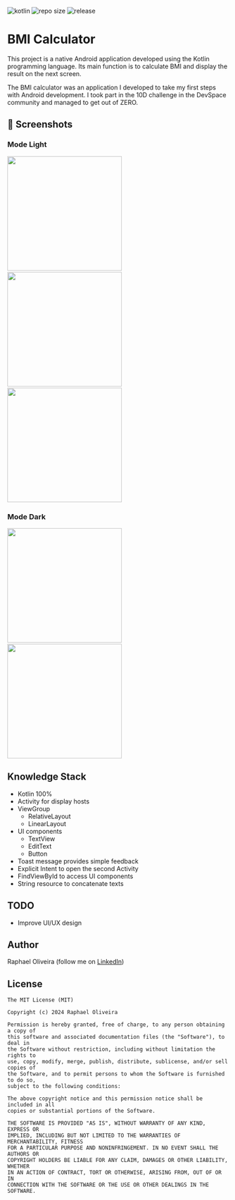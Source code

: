 ![kotlin][language-url]
![repo size][reposize-url]
![release][release-url]



[language-url]: https://img.shields.io/github/languages/top/RaphOliv/BMICalculator
[reposize-url]: https://img.shields.io/github/repo-size/RaphOliv/BMICalculator
[release-url]: https://img.shields.io/github/v/release/RaphOliv/BMICalculator

# BMI Calculator
This project is a native Android application developed using the Kotlin programming language. Its main function is to calculate BMI and display the result on the next screen.

The BMI calculator was an application I developed to take my first steps with Android development. I took part in the 10D challenge in the DevSpace community and managed to get out of ZERO.

## :camera_flash: Screenshots
### Mode Light
<!-- You can add more screenshots here if you like -->

<img src="/result/image1.png" width="260">&emsp;<img src="/result/image2.png" width="260">&emsp;<img src="/result/image3.png" width="260">

### Mode Dark

<img src="/result/image4.png" width="260">&emsp;<img src="/result/image5.png" width="260">

## Knowledge Stack
* Kotlin 100%
* Activity for display hosts 
* ViewGroup
    * RelativeLayout
    * LinearLayout
* UI components
    * TextView
    * EditText
    * Button
* Toast message provides simple feedback
* Explicit Intent to open the second Activity
* FindViewById to access UI components
* String resource to concatenate texts

## TODO
* Improve UI/UX design

## Author
Raphael Oliveira (follow me on [LinkedIn](https://www.linkedin.com/in/raphael-oliveira-191b44b9))

## License
```
The MIT License (MIT)

Copyright (c) 2024 Raphael Oliveira

Permission is hereby granted, free of charge, to any person obtaining a copy of
this software and associated documentation files (the "Software"), to deal in
the Software without restriction, including without limitation the rights to
use, copy, modify, merge, publish, distribute, sublicense, and/or sell copies of
the Software, and to permit persons to whom the Software is furnished to do so,
subject to the following conditions:

The above copyright notice and this permission notice shall be included in all
copies or substantial portions of the Software.

THE SOFTWARE IS PROVIDED "AS IS", WITHOUT WARRANTY OF ANY KIND, EXPRESS OR
IMPLIED, INCLUDING BUT NOT LIMITED TO THE WARRANTIES OF MERCHANTABILITY, FITNESS
FOR A PARTICULAR PURPOSE AND NONINFRINGEMENT. IN NO EVENT SHALL THE AUTHORS OR
COPYRIGHT HOLDERS BE LIABLE FOR ANY CLAIM, DAMAGES OR OTHER LIABILITY, WHETHER
IN AN ACTION OF CONTRACT, TORT OR OTHERWISE, ARISING FROM, OUT OF OR IN
CONNECTION WITH THE SOFTWARE OR THE USE OR OTHER DEALINGS IN THE SOFTWARE.
```
